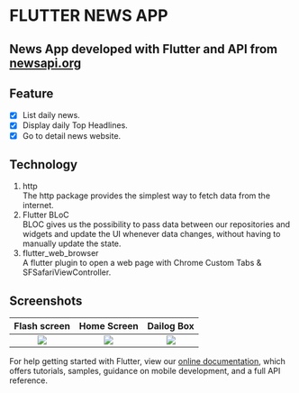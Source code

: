 # FLUTTER NEWS APP
## News App developed with Flutter and API from [newsapi.org](https://newsapi.org/)

## Feature
- [X] List daily news.
- [X] Display daily Top Headlines.
- [X] Go to detail news website.

## Technology
1. http<br />
The http package provides the simplest way to fetch data from the internet.
2. Flutter BLoC<br />
 BLOC gives us the possibility to pass data between our repositories and widgets and update the UI whenever data changes, without having to manually update the state.
3. flutter_web_browser<br/>
 A flutter plugin to open a web page with Chrome Custom Tabs & SFSafariViewController.
 ## Screenshots

Flash screen          |  Home Screen  |  Dailog Box
:-------------------------:|:-------------------------:|:-------------------------:
![](https://github.com/AkshayPathak01/Flutter-News-App/tree/master/assets/Screenshot/Screenshot1.jpeg?raw=true)|![](https://github.com/AkshayPathak01/Flutter-News-App/tree/master/assets/Screenshot/Screenshot2.jpeg?raw=true)|![](https://github.com/AkshayPathak01/Flutter-News-App/tree/master/assets/Screenshot/Screenshot3.jpeg?raw=true) 

For help getting started with Flutter, view our
[online documentation](https://flutter.dev/docs), which offers tutorials,
samples, guidance on mobile development, and a full API reference.
